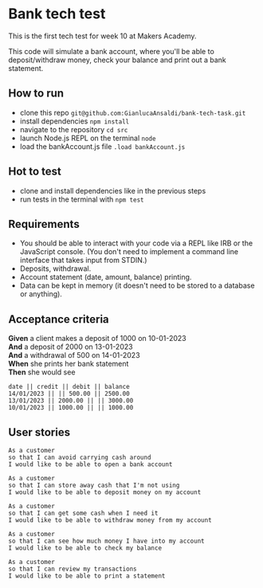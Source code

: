 # Bank tech test

This is the first tech test for week 10 at Makers Academy.

This code will simulate a bank account, where you'll be able to deposit/withdraw money, check your balance and print out a bank statement.

## How to run

- clone this repo `git@github.com:GianlucaAnsaldi/bank-tech-task.git`
- install dependencies `npm install`
- navigate to the repository `cd src`
- launch Node.js REPL on the terminal `node`
- load the bankAccount.js file `.load bankAccount.js`

## Hot to test

- clone and install dependencies like in the previous steps
- run tests in the terminal with `npm test`

## Requirements

- You should be able to interact with your code via a REPL like IRB or the JavaScript console. (You don't need to implement a command line interface that takes input from STDIN.)
- Deposits, withdrawal.
- Account statement (date, amount, balance) printing.
- Data can be kept in memory (it doesn't need to be stored to a database or anything).

## Acceptance criteria

**Given** a client makes a deposit of 1000 on 10-01-2023  
**And** a deposit of 2000 on 13-01-2023  
**And** a withdrawal of 500 on 14-01-2023  
**When** she prints her bank statement  
**Then** she would see

```
date || credit || debit || balance
14/01/2023 || || 500.00 || 2500.00
13/01/2023 || 2000.00 || || 3000.00
10/01/2023 || 1000.00 || || 1000.00
```

## User stories

```
As a customer
so that I can avoid carrying cash around
I would like to be able to open a bank account
```

```
As a customer
so that I can store away cash that I'm not using
I would like to be able to deposit money on my account
```

```
As a customer
so that I can get some cash when I need it
I would like to be able to withdraw money from my account
```

```
As a customer
so that I can see how much money I have into my account
I would like to be able to check my balance
```

```
As a customer
so that I can review my transactions
I would like to be able to print a statement
```
